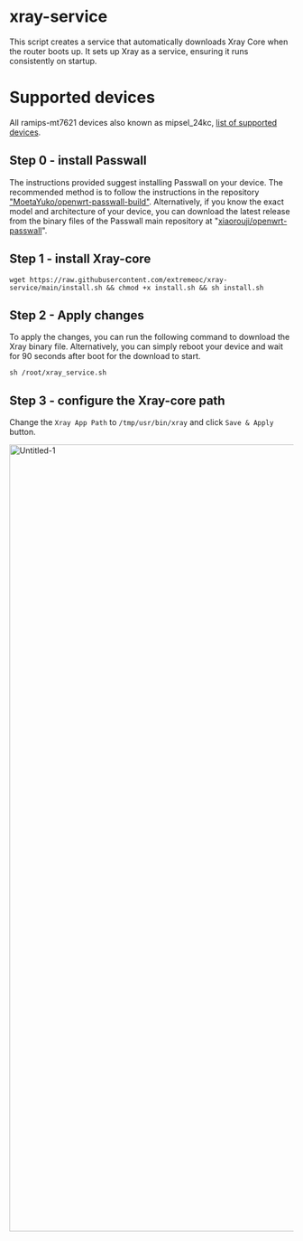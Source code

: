 # xray-service
This script creates a service that automatically downloads Xray Core when the router boots up. It sets up Xray as a service, ensuring it runs consistently on startup.

# Supported devices
All ramips-mt7621 devices also known as mipsel_24kc, [list of supported devices](https://downloads.openwrt.org/releases/22.03.3/targets/ramips/mt7621/).

## Step 0 - install Passwall
The instructions provided suggest installing Passwall on your device. The recommended method is to follow the instructions in the repository ["MoetaYuko/openwrt-passwall-build"](https://github.com/MoetaYuko/openwrt-passwall-build). Alternatively, if you know the exact model and architecture of your device, you can download the latest release from the binary files of the Passwall main repository at "[xiaorouji/openwrt-passwall](https://github.com/xiaorouji/openwrt-passwall
)".

## Step 1 - install Xray-core
```
wget https://raw.githubusercontent.com/extremeoc/xray-service/main/install.sh && chmod +x install.sh && sh install.sh
```

## Step 2 - Apply changes
To apply the changes, you can run the following command to download the Xray binary file. Alternatively, you can simply reboot your device and wait for 90 seconds after boot for the download to start.
```
sh /root/xray_service.sh
```

## Step 3 - configure the Xray-core path
Change the `Xray App Path` to `/tmp/usr/bin/xray` and click `Save & Apply` button.

<img width="1392" alt="Untitled-1" src="https://github.com/mohamadkhalaj/xray-service/assets/62938359/c40594ec-ddba-4a51-bf9a-358229177df8">
